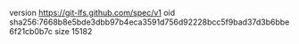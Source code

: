 version https://git-lfs.github.com/spec/v1
oid sha256:7668b8e5bde3dbb97b4eca3591d756d92228bcc5f9bad37d3b6bbe6f21cb0b7c
size 15182
